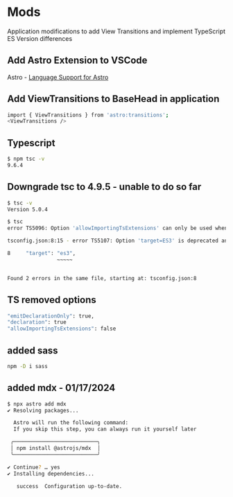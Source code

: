 # Mods

Application modifications to add View Transitions and implement TypeScript ES Version differences

## Add Astro Extension to VSCode 
Astro - [Language Support for Astro](https://marketplace.visualstudio.com/items?itemName=astro-build.astro-vscode)

## Add ViewTransitions to BaseHead in application
```sh
import { ViewTransitions } from 'astro:transitions';
<ViewTransitions />
```

## Typescript
```sh
$ npm tsc -v
9.6.4
```

## Downgrade tsc to 4.9.5 - unable to do so far

```sh
$ tsc -v
Version 5.0.4

$ tsc
error TS5096: Option 'allowImportingTsExtensions' can only be used when either 'noEmit' or 'emitDeclarationOnly' is set.

tsconfig.json:8:15 - error TS5107: Option 'target=ES3' is deprecated and will stop functioning in TypeScript 5.5. Specify compilerOption '"ignoreDeprecations": "5.0"' to silence this error.

8     "target": "es3",
                ~~~~~


Found 2 errors in the same file, starting at: tsconfig.json:8
```

## TS removed options

```sh
"emitDeclarationOnly": true,
"declaration": true
"allowImportingTsExtensions": false
```

## added sass
```bash
npm -D i sass
```

## added mdx - 01/17/2024
```bash
$ npx astro add mdx
✔ Resolving packages...

  Astro will run the following command:
  If you skip this step, you can always run it yourself later

 ╭───────────────────────────╮
 │ npm install @astrojs/mdx  │
 ╰───────────────────────────╯

✔ Continue? … yes
✔ Installing dependencies...
  
   success  Configuration up-to-date.
```

